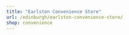 ```yaml
---
title: "Earlston Convenience Store"
url: /edinburgh/earlston-convenience-store/
shop: convenience
---
```

